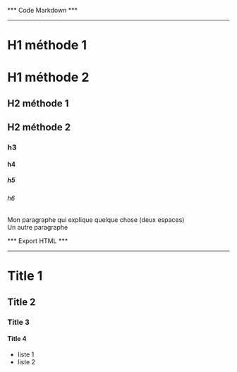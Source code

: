 *** Code Markdown ***
*********************

# H1 méthode 1

H1 méthode 2
===============

## H2 méthode 1

H2 méthode 2
-------------

### h3 
#### h4
##### h5
###### h6

Mon paragraphe qui explique quelque chose (deux espaces)  
Un autre paragraphe

*** Export HTML ***
*******************

<h1>Title 1</h1>
<h2>Title 2</h2>
<h3>Title 3</h3>
<h4>Title 4</h4>

* liste 1
* liste 2

